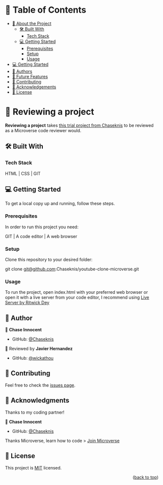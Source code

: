 # 📗 Table of Contents

- [📖 About the Project](#about-project)
  - [🛠 Built With](#built-with)
    - [Tech Stack](#tech-stack)
  - [💻 Getting Started](#getting-started)
    - [Prerequisites](#prerequisites)
    - [Setup](#setup)
    - [Usage](#usage)
- [💻 Getting Started](#getting-started)
- [👥 Authors](#authors)
- [🔭 Future Features](#future-features)
- [🤝 Contributing](#contributing)
- [🙏 Acknowledgements](#acknowledgements)
- [📝 License](#license)

# 📖 Reviewing a project <a name="about-project"></a>

**Reviewing a project** takes [this trial project from Chaseknis](https://github.com/Chaseknis/youtube-clone-microverse) to be reviewed as a Microverse code reviewer would.

## 🛠 Built With <a name="built-with"></a>

### Tech Stack <a name="tech-stack"></a>

HTML | CSS | GIT

## 💻 Getting Started <a name="getting-started"></a>

To get a local copy up and running, follow these steps.

### Prerequisites

In order to run this project you need:

GIT | A code editor | A web browser

### Setup

Clone this repository to your desired folder:

  git clone git@github.com:Chaseknis/youtube-clone-microverse.git

### Usage

To run the project, open index.html with your preferred web browser or open it with a live server from your code editor, I recommend using [Live Server by Ritwick Dey](https://marketplace.visualstudio.com/items?itemName=ritwickdey.LiveServer)

## 👥 Author <a name="author"></a>

👤 **Chase Innocent**

- GitHub: [@Chaseknis](https://github.com/Chaseknis)

👤 Reviewed by **Javier Hernandez**

- GitHub: [@wickathou](https://github.com/wickathou)

## 🤝 Contributing <a name="contributing"></a>

Feel free to check the [issues page](https://github.com/wickathou/reviewing-code/issues).

## 🙏 Acknowledgments <a name="acknowledgements"></a>

Thanks to my coding partner!

👤 **Chase Innocent**

- GitHub: [@Chaseknis](https://github.com/Chaseknis)

Thanks Microverse, learn how to code > [Join Microverse](https://www.microverse.org/?grsf=9m3hq6)

## 📝 License <a name="license"></a>

This project is [MIT](./LICENSE) licensed.

<p align="right">(<a href="#readme-top">back to top</a>)</p>